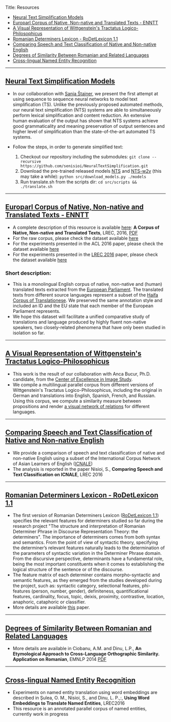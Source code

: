 ﻿Title: Resources

- <a href="#NeuralTS">Neural Text Simplification Models</a> 
- <a href="#ENNTT">Europarl Corpus of Native, Non-native and Translated Texts - ENNTT</a> 
- <a href="#Wittgenstein">A Visual Representation of Wittgenstein's Tractatus Logico-Philosophicus</a> 
- <a href="#RoDet">Romanian Determiners Lexicon - RoDetLexicon 1.1</a>  
- <a href="#SpeechText">Comparing Speech and Text Classification of Native and Non-native English</a>
- <a href="#LangSim">Degrees of Similarity Between Romanian and Related Languages</a>
- <a href="#NER">Cross-lingual Named Entity Recognition</a> 

-------

<a name="NeuralTS"></a>
## [Neural Text Simplification Models](https://github.com/senisioi/NeuralTextSimplification)
- In our collaboration with [Sanja Štajner](http://dws.informatik.uni-mannheim.de/en/people/researchers/dr-sanja-stajner/), we present the first attempt at using sequence to sequence neural networks to model text simplification (TS). Unlike the previously proposed automated methods, our neural text simplification (NTS) systems are able to simultaneously perform lexical simplification and content reduction. An extensive human evaluation of the output has shown that NTS systems achieve good grammaticality and meaning preservation of output sentences and higher level of simplification than the state-of-the-art automated TS systems.
- Follow the steps, in order to generate simplified text:

	1. Checkout our repository including the submodules: `git clone --recursive https://github.com/senisioi/NeuralTextSimplification.git`
	2. Download the pre-trained released models [NTS](https://drive.google.com/open?id=0B_pjS_ZjPfT9dEtrbV85UXhSelU) and [NTS-w2v](https://drive.google.com/open?id=0B_pjS_ZjPfT9ZTRfSFp4Ql92U0E) (this may take a while): `python src/download_models.py ./models`
	3. Run translate.sh from the scripts dir: `cd src/scripts && ./translate.sh`


-------

<a name="ENNTT"></a>
## [Europarl Corpus of Native, Non-native and Translated Texts - ENNTT](https://github.com/senisioi/enntt-release)

- A complete description of this resource is available [here](http://www.lrec-conf.org/proceedings/lrec2016/summaries/902.html): **A Corpus of Native, Non-native and Translated Texts**, LREC, 2016, [PDF](http://www.lrec-conf.org/proceedings/lrec2016/pdf/902_Paper.pdf)
- For the raw corpus, please check the dataset available [here](http://nlp.unibuc.ro/resources/ENNTT.tar.gz)
- For the experiments presented in the ACL 2016 paper, please check the dataset available [here](https://github.com/nlp-unibuc/nlp-unibuc-website/releases/download/v2.0/ACL2016.tar.gz)
- For the experiments presented in the [LREC 2016](http://www.lrec-conf.org/proceedings/lrec2016/summaries/902.html) paper, please check the dataset available [here](https://github.com/nlp-unibuc/nlp-unibuc-website/releases/download/v1.2/LREC2016_experiment.tar.gz)
### Short description:
- This is a monolingual English corpus of native, non-native and (human) translated texts extracted from the [European Parliament](http://www.statmt.org/europarl/). The translated texts from different source languages represent a subset of the [Haifa Corpus of Translationese](http://arxiv.org/abs/1509.03611). We preserved the same annotation style and included an ID and the EU state that each member of the European Parliament represents.
- We hope this dataset will facilitate a unified comparative study of translations and language produced by highly fluent non-native speakers, two closely-related phenomena that have only been studied in isolation so far.


-------

<a name="Wittgenstein"></a>
## [A Visual Representation of Wittgenstein's Tractatus Logico-Philosophicus](www.gitxiv.com/posts/rNgtXTaiLWDE4HK6n)
- This work is the result of our collaboration with Anca Bucur, Ph.D. candidate, from the [Center of Excellence in Image Study](http://cesi.ro/fr/info/general.htm).
- We compile a multilingual parallel corpus from different versions of Wittgenstein's Tractatus Logico-Philosophicus, including the original in German and translations into English, Spanish, French, and Russian. Using this corpus, we compute a similarity measure between propositions and render [a visual network of relations](http://tractatus.gitlab.io/) for different languages.

-------

<a name="SpeechText"></a>
## [Comparing Speech and Text Classification of Native and Non-native English](https://github.com/senisioi/speech-text-features)
- We provide a comparison of speech and text classification of native and non-native English using a subset of the International Corpus Network of Asian Learners of English ([ICNALE](http://language.sakura.ne.jp/icnale/))
- The analysis is reported in the paper Nisioi, S., **Comparing Speech and Text Classification on ICNALE**, LREC 2016

-------

<a name="RoDet"></a>
## [Romanian Determiners Lexicon - RoDetLexicon 1.1](/resources/RoDetLexicon.pdf)
- The first version of Romanian Determiners Lexicon ([RoDetLexicon 1.1](/resources/RoDetLexicon.pdf)) specifies the relevant features for determiners studied so far during the research project "The structure and interpretation of Romanian Determiner Phrase in Discourse Representation Theory: the determiners". The importance of determiners comes from both syntax and semantics. From the point of view of syntactic theory, specifying the determiner’s relevant features naturally leads to the determination of the parameters of syntactic variation in the Determiner Phrase domain. From the discursive perspective, determinants have a fundamental role, being the most important constituents when it comes to establishing the logical structure of the sentence or of the discourse.
- The feature matrix of each determiner contains morpho-syntactic and semantic features, as they emerged from the studies developed during the project, such as: syntactic category, selectional features, phi-features (person, number, gender), definiteness, quantificational features, cardinality, focus, topic, deixis, proximity, contrastive, location, anaphoric, cataphoric or classifier.
- More details are available [this](http://www.unibuc.ro/depts/limbi/limbi_moderne/docs/2015/noi/16_14_13_26RoDetLexicon.pdf) paper.

-------

<a name="LangSim"></a>
## [Degrees of Similarity Between Romanian and Related Languages](/resources/rosim.pdf)
- More details are available in Ciobanu, A.M. and Dinu, L.P.,  **An Etymological Approach to Cross-Language Orthographic Similarity. Application on Romanian**, EMNLP 2014 [PDF](http://emnlp2014.org/papers/pdf/EMNLP2014112.pdf)

-------

<a name="NER"></a>
## [Cross-lingual Named Entity Recognition](https://github.com/senisioi/clwe-ner)
- Experiments on named entity translation using word embeddings are described in Şulea, O. M., Nisioi, S., and Dinu, L. P.,:, **Using Word Embeddings to Translate Named Entities**, LREC2016
- This resource is an annotated parallel corpus of named entities, currently work in progress



